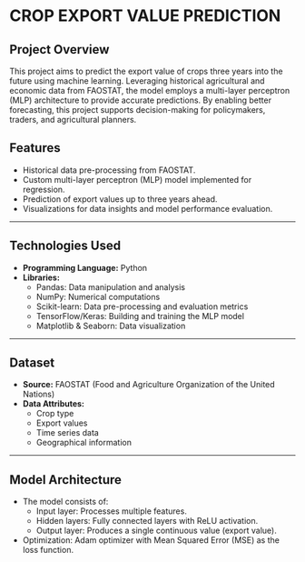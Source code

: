 # CROP EXPORT VALUE PREDICTION
## Project Overview
This project aims to predict the export value of crops three years into the future using machine learning. Leveraging historical agricultural and economic data from FAOSTAT, the model employs a multi-layer perceptron (MLP) architecture to provide accurate predictions. By enabling better forecasting, this project supports decision-making for policymakers, traders, and agricultural planners.

## Features
- Historical data pre-processing from FAOSTAT.
- Custom multi-layer perceptron (MLP) model implemented for regression.
- Prediction of export values up to three years ahead.
- Visualizations for data insights and model performance evaluation.

---

## Technologies Used
- **Programming Language:** Python
- **Libraries:**
  - Pandas: Data manipulation and analysis
  - NumPy: Numerical computations
  - Scikit-learn: Data pre-processing and evaluation metrics
  - TensorFlow/Keras: Building and training the MLP model
  - Matplotlib & Seaborn: Data visualization

---

## Dataset
- **Source:** FAOSTAT (Food and Agriculture Organization of the United Nations)
- **Data Attributes:**
  - Crop type
  - Export values
  - Time series data
  - Geographical information

---

## Model Architecture
- The model consists of:
  - Input layer: Processes multiple features.
  - Hidden layers: Fully connected layers with ReLU activation.
  - Output layer: Produces a single continuous value (export value).
- Optimization: Adam optimizer with Mean Squared Error (MSE) as the loss function.
